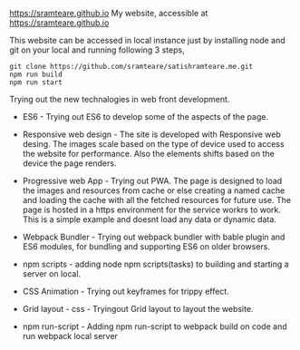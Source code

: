 https://sramteare.github.io
My website, accessible at https://sramteare.github.io

This website can be accessed in local instance just by installing node and git on your local and running following 3 steps,
```shell
git clone https://github.com/sramteare/satishramteare.me.git  
npm run build  
npm run start  
```
Trying out the new technalogies in web front development.

* ES6 - Trying out ES6 to develop some of the aspects of the page.

* Responsive web design - The site is developed with Responsive web desing. The images scale based on the type of device used to access the website for performance. Also the elements shifts based on the device the page renders.

* Progressive web App - Trying out PWA. The page is designed to load the images and resources from cache or else creating a named cache and loading the cache with all the fetched resources for future use. The page is hosted in a https environment for the service workrs to work. This is a simple example and doesnt load any data or dynamic data.

* Webpack Bundler - Trying out webpack bundler with bable plugin and ES6 modules, for bundling and supporting ES6 on older browsers.

* npm scripts - adding node npm scripts(tasks) to building and starting a server on local.

* CSS Animation - Trying out keyframes for trippy effect.

* Grid layout - css - Tryingout Grid layout to layout the website.

* npm run-script - Adding npm run-script to webpack build on code and run webpack local server

